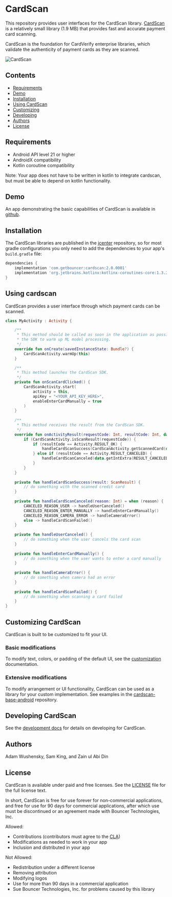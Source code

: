 # CardScan

This repository provides user interfaces for the CardScan library. [CardScan](https://cardscan.io/) is a relatively small library (1.9 MB) that provides fast and accurate payment card scanning.

CardScan is the foundation for CardVerify enterprise libraries, which validate the authenticity of payment cards as they are scanned.

![CardScan](docs/images/cardscan_demo.gif)

## Contents

* [Requirements](#requirements)
* [Demo](#demo)
* [Installation](#installation)
* [Using CardScan](#using-cardscan-ui)
* [Customizing](#customizing-cardscan)
* [Developing](#developing-cardscan)
* [Authors](#authors)
* [License](#license)

## Requirements

* Android API level 21 or higher
* AndroidX compatibility
* Kotlin coroutine compatibility

Note: Your app does not have to be written in kotlin to integrate cardscan, but must be able to depend on kotlin functionality.

## Demo

An app demonstrating the basic capabilities of CardScan is available in [github](https://github.com/getbouncer/cardscan-demo-android).

## Installation

The CardScan libraries are published in the [jcenter](https://jcenter.bintray.com/com/getbouncer/) repository, so for most gradle configurations you only need to add the dependencies to your app's `build.gradle` file:

```gradle
dependencies {
    implementation 'com.getbouncer:cardscan:2.0.0001'
    implementation 'org.jetbrains.kotlinx:kotlinx-coroutines-core:1.3.3'
}
```

## Using cardscan

CardScan provides a user interface through which payment cards can be scanned.

```kotlin
class MyActivity : Activity {

    /**
     * This method should be called as soon in the application as possible to give time for
     * the SDK to warm up ML model processing.
     */
    override fun onCreate(savedInstanceState: Bundle?) {
        CardScanActivity.warmUp(this)
    }

    /**
     * This method launches the CardScan SDK.
     */
    private fun onScanCardClicked() {
        CardScanActivity.start(
            activity = this,
            apiKey = "<YOUR_API_KEY_HERE>",
            enableEnterCardManually = true
        )
    }
    
    /**
     * This method receives the result from the CardScan SDK.
     */
    override fun onActivityResult(requestCode: Int, resultCode: Int, data: Intent) {
        if (CardScanActivity.isScanResult(requestCode)) {
            if (resultCode == Activity.RESULT_OK) {
                handleCardScanSuccess(CardScanActivity.getScannedCard(data))
            } else if (resultCode == Activity.RESULT_CANCELED) {
                handleCardScanCanceled(data.getIntExtra(RESULT_CANCELED_REASON, -1))
            }
        }
    }
    
    private fun handleCardScanSuccess(result: ScanResult) {
        // do something with the scanned credit card
    }
    
    private fun handleCardScanCanceled(reason: Int) = when (reason) {
        CANCELED_REASON_USER -> handleUserCanceled()
        CANCELED_REASON_ENTER_MANUALLY -> handleEnterCardManually()
        CANCELED_REASON_CAMERA_ERROR -> handleCameraError()
        else -> handleCardScanFailed()
    }
    
    private fun handleUserCanceled() {
        // do something when the user cancels the card scan
    }
    
    private fun handleEnterCardManually() {
        // do something when the user wants to enter a card manually
    }
    
    private fun handleCameraError() {
        // do something when camera had an error
    }
    
    private fun handleCardScanFailed() {
        // do something when scanning a card failed
    }
}
```

## Customizing CardScan

CardScan is built to be customized to fit your UI.

### Basic modifications

To modify text, colors, or padding of the default UI, see the [customization](https://github.com/getbouncer/cardscan-ui-android/blob/master/docs/customize.md) documentation.

### Extensive modifications

To modify arrangement or UI functionality, CardScan can be used as a library for your custom implementation. See examples in the [cardscan-base-android](https://github.com/getbouncer/cardscan-base-android) repository.

## Developing CardScan

See the [development docs](docs/develop.md) for details on developing for CardScan.

## Authors

Adam Wushensky, Sam King, and Zain ul Abi Din

## License

CardScan is available under paid and free licenses. See the [LICENSE](LICENSE) file for the full license text.

In short, CardScan is free for use forever for non-commercial applications, and free for use for 90 days for commercial applications, after which use must be discontinued or an agreement made with Bouncer Technologies, Inc.

Allowed:
* Contributions (contributors must agree to the [CLA](Contributor%20License%20Agreement))
* Modifications as needed to work in your app
* Inclusion and distributed in your app

Not Allowed:
* Redistribution under a different license
* Removing attribution
* Modifying logos
* Use for more than 90 days in a commercial application
* Sue Bouncer Technologies, Inc. for problems caused by this library
